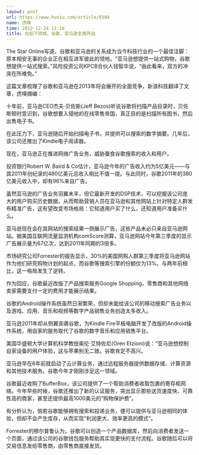 ```yaml
---
layout: post
url: https://www.huxiu.com/article/8104
name: 虎嗅
time: 2012-12-24 11:10
title: 在如下领域，谷歌、亚马逊全面开战
---
```

The Star Online写道，谷歌和亚马逊的关系成为当今科技行业的一个最佳注脚：原本相安无事的企业正在相互进军彼此的领地。“亚马逊想提供一站式购物，谷歌想提供一站式搜索。”风险投资公司KPCB合伙人钱智华说，“由此看来，双方的冲突在所难免。”

这篇文章梳理了谷歌和亚马逊在2013年将会展开的全面竞争，新浪科技翻译了文章，虎嗅摘编：

十年前，亚马逊CEO杰夫·贝佐斯(Jeff Bezos)听说谷歌将扫描产品目录时，贝佐斯顿时意识到，谷歌想要入侵他的在线零售帝国，真正目的是扫描所有图书，然后出售电子书。

在此压力下，亚马逊随后开始扫描电子书，并提供可以搜索的数字摘要。几年后，该公司还推出了Kindle电子阅读器。

现在，亚马逊正在推进网络广告业务，威胁蚕食谷歌搜索的收入和用户。

投资银行Robert W. Baird & Co估计，亚马逊今年的广告收入约为5亿美元——与其2011年创纪录的480亿美元总收入相比不值一提。与此同时，谷歌2011年的380亿美元收入中，却有96%来自广告。

虽然亚马逊的广告业务羽翼未丰，但它最新开发的DSP技术，可以挖掘该公司庞大的用户购买历史数据，从而帮助营销人员在亚马逊和其他网站上针对特定人群发布精准广告，这有望改变市场格局：它知道用户买了什么，还知道用户准备买什么。

亚马逊现在会在其网站的搜索结果一侧展示广告，这些产品未必只来自亚马逊网站。据美国互联网流量监测机构comScore测算，亚马逊网站今年第三季度的显示广告展示量为67亿次，达到2011年同期的3倍多。

市场研究公司Forrester的报告显示，30%的美国网购人群第三季度将亚马逊网站作为他们研究购物计划的起点，而谷歌等搜索引擎的份额仅为13%。与两年前相比，这一格局发生了逆转。

作为回应，谷歌最近改版了产品搜索服务Google Shopping，零售商和其他网络卖家需要支付一定的费用才能展示结果。

谷歌的Android操作系统虽然日渐繁荣，但却未能给该公司的移动搜索广告业务以及游戏、应用、音乐和视频等数字产品销售业务创造太多收入。

亚马逊2011年却从侧翼突袭谷歌，为Kindle Fire平板电脑开发了改版的Android操作系统，用自家的服务取代了谷歌的数字音乐和应用销售平台。

美国华盛顿大学计算机科学教授奥伦·艾特佐尼(Oren Etzioni)说：“亚马逊想控制自家设备的用户体验，这与苹果别无二致。谷歌肯定不高兴。

亚马逊早在6年前就启动了云计算业务，通过远程服务器提供数据存储、计算资源和其他技术服务。谷歌今年才刚刚涉足这一领域。

谷歌最近收购了BufferBox，该公司提供了一个帮助消费者收取包裹的寄存柜网络。今年早些时候，谷歌还推出了新的认证服务，突出显示那些送货速度快、可靠性高的商家，甚至还提供最高1000美元的“购物保护费”。

有分析认为，倘若谷歌能够拥有搜索和投递业务，便可以提供与亚马逊相同的体验，但却不会产生库存，从而实现“利润更大、效率更高的模式”。

Forrester的穆尔普鲁认为，谷歌可以创造一个产品数据库，然后向消费者发送一个页面，通过该公司的谷歌钱包服务帮助其实现更快的支付流程。谷歌随后可以将交易信息发给零售商，由零售商直接发货。

